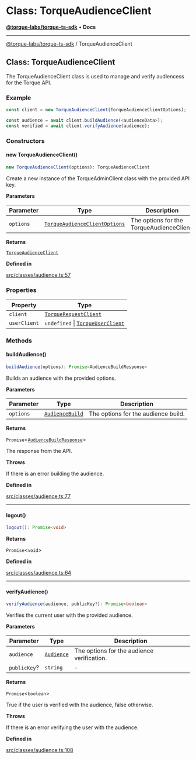 # Class: TorqueAudienceClient

[**@torque-labs/torque-ts-sdk**](../) • **Docs**

***

[@torque-labs/torque-ts-sdk](../) / TorqueAudienceClient

## Class: TorqueAudienceClient

The TorqueAudienceClient class is used to manage and verify audiencess for the Torque API.

### Example

```ts
const client = new TorqueAudienceClient(TorqueAudienceClientOptions);

const audience = await client.buildAudience(<audienceData>);
const verified = await client.verifyAudience(audience);
```

### Constructors

#### new TorqueAudienceClient()

```ts
new TorqueAudienceClient(options): TorqueAudienceClient
```

Create a new instance of the TorqueAdminClient class with the provided API key.

**Parameters**

| Parameter | Type                                                                                                          | Description                               |
| --------- | ------------------------------------------------------------------------------------------------------------- | ----------------------------------------- |
| `options` | [`TorqueAudienceClientOptions`](../../../reference/torque-ts-sdk/type-aliases/TorqueAudienceClientOptions.md) | The options for the TorqueAudienceClient. |

**Returns**

[`TorqueAudienceClient`](torqueaudienceclient.md)

**Defined in**

[src/classes/audience.ts:57](https://github.com/torque-labs/torque-ts-sdk/blob/a30afeab92cb119627ec542f4c8aff2dd9faf383/src/classes/audience.ts#L57)

### Properties

| Property     | Type                                                     |
| ------------ | -------------------------------------------------------- |
| `client`     | [`TorqueRequestClient`](torquerequestclient.md)          |
| `userClient` | `undefined` \| [`TorqueUserClient`](torqueuserclient.md) |

### Methods

#### buildAudience()

```ts
buildAudience(options): Promise<AudienceBuildResponse>
```

Builds an audience with the provided options.

**Parameters**

| Parameter | Type                                                                              | Description                         |
| --------- | --------------------------------------------------------------------------------- | ----------------------------------- |
| `options` | [`AudienceBuild`](../../../reference/torque-ts-sdk/type-aliases/AudienceBuild.md) | The options for the audience build. |

**Returns**

`Promise`<[`AudienceBuildResponse`](../../../reference/torque-ts-sdk/type-aliases/AudienceBuildResponse.md)>

The response from the API.

**Throws**

If there is an error building the audience.

**Defined in**

[src/classes/audience.ts:77](https://github.com/torque-labs/torque-ts-sdk/blob/a30afeab92cb119627ec542f4c8aff2dd9faf383/src/classes/audience.ts#L77)

***

#### logout()

```ts
logout(): Promise<void>
```

**Returns**

`Promise`<`void`>

**Defined in**

[src/classes/audience.ts:64](https://github.com/torque-labs/torque-ts-sdk/blob/a30afeab92cb119627ec542f4c8aff2dd9faf383/src/classes/audience.ts#L64)

***

#### verifyAudience()

```ts
verifyAudience(audience, publicKey?): Promise<boolean>
```

Verifies the current user with the provided audience.

**Parameters**

| Parameter    | Type                                                                    | Description                                |
| ------------ | ----------------------------------------------------------------------- | ------------------------------------------ |
| `audience`   | [`Audience`](../../../reference/torque-ts-sdk/type-aliases/Audience.md) | The options for the audience verification. |
| `publicKey`? | `string`                                                                | -                                          |

**Returns**

`Promise`<`boolean`>

True if the user is verified with the audience, false otherwise.

**Throws**

If there is an error verifying the user with the audience.

**Defined in**

[src/classes/audience.ts:108](https://github.com/torque-labs/torque-ts-sdk/blob/a30afeab92cb119627ec542f4c8aff2dd9faf383/src/classes/audience.ts#L108)
